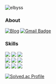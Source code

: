 <section align=left>

![elbyss](https://capsule-render.vercel.app/api?type=Venom&height=150&text=Frontend%20Enginner&fontSize=40&color=0:d6ace6,100:185a9d)
### About
[![Blog](https://img.shields.io/badge/Blog-088142?style=flat&logo=naver&logoColor=03C75A)](https://blog.naver.com/elysiabyss)
[![Gmail Badge](https://img.shields.io/badge/Gmail-d14836?style=flat&logo=Gmail&logoColor=white&link=mailto:j0n9yhun@mail.com)](mailto:elysiabyss@gmail.com)

### Skills
[![](https://img.shields.io/badge/Next.js-000?style=flat&logo=Next.js&logoColor=#000)](https://nextjs.org/)
[![](http://img.shields.io/badge/-React.js-0088cc?style=flat&logo=React)](https://ko.reactjs.org/)
[![](http://img.shields.io/badge/-Node.js-339933?style=flat&logo=nodemon)](https://nodejs.org/ko/) <br/>
[![](http://img.shields.io/badge/-JavaScript-654FF0?style=00874d&logo=javascript)](https://developer.mozilla.org/ko/docs/Web/JavaScript)
[![](https://img.shields.io/badge/TypeScript-3178C6?style=flat&logo=TypeScript&logoColor=white)](https://www.typescriptlang.org/)
[![](https://img.shields.io/badge/Python-ffdb4e?style=flat&logo=python&logoColor=3776AB)](https://www.python.org/)<br/>
[![](https://img.shields.io/badge/Tailwind-gray?style=flat&logo=tailwindcss&logoColor=#06B6D4)](https://tailwindcss.com/)
[![](https://img.shields.io/badge/Scss-CC6699?style=flat&logo=sass&logoColor=pink)](https://sass-lang.com/)
[![](https://img.shields.io/badge/Styled%20Components-hotpink?style=flat&logo=styledcomponents&logoColor=white)](https://styled-components.com/)

[![Solved.ac Profile](http://mazassumnida.wtf/api/v2/generate_badge?boj=elbyss)](https://solved.ac/elbyss/)

</section>
